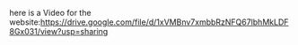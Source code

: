 here is a Video for the website:https://drive.google.com/file/d/1xVMBnv7xmbbRzNFQ67lbhMkLDF8Gx031/view?usp=sharing
